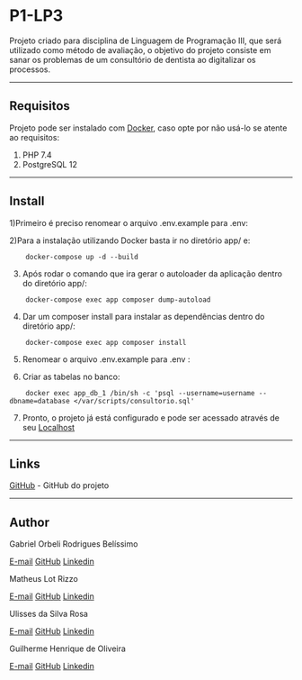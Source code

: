 # P1-LP3
Projeto criado para disciplina de Linguagem de Programação III, que será utilizado como método de avaliação, o objetivo do projeto consiste em sanar os problemas de um consultório de dentista ao digitalizar os processos.

---
## Requisitos
Projeto pode ser instalado com [Docker](https://www.docker.com/), caso opte por não usá-lo se atente ao requisitos:
1) PHP 7.4
2) PostgreSQL 12

---
## Install
1)Primeiro é preciso renomear o arquivo .env.example para .env:

2)Para a instalação utilizando Docker basta ir no diretório app/ e:
```
    docker-compose up -d --build
```

3) Após rodar o comando que ira gerar o autoloader da aplicação dentro do diretório app/:
```
    docker-compose exec app composer dump-autoload
```

4) Dar um composer install para instalar as dependências dentro do diretório app/:
```
    docker-compose exec app composer install
```

5) Renomear o arquivo .env.example para .env :

6) Criar as tabelas no banco:
```
    docker exec app_db_1 /bin/sh -c 'psql --username=username --dbname=database </var/scripts/consultorio.sql'
```

7) Pronto, o projeto já está configurado e pode ser acessado através de seu [Localhost](http://localhost:8000/)

---
## Links
[GitHub](https://github.com/Orbeli/P1-LP3) - GitHub do projeto  

---
## Author
Gabriel Orbeli Rodrigues Belíssimo

[E-mail](mailto:gabriel.orbeli@gmail.com)
[GitHub](https://github.com/Orbeli)
[Linkedin](https://www.linkedin.com/in/gabriel-orbeli-436815171/)

Matheus Lot Rizzo

[E-mail](mailto:matheus.l.rizzo@gmail.com)
[GitHub](https://github.com/MatheusLotRizzo)
[Linkedin](https://www.linkedin.com/in/matheus-lot-rizzo-a71595159/)

Ulisses da Silva Rosa

[E-mail](mailto:ulisses.skysect@hotmail.com)
[GitHub](https://github.com/UlissesSRosa)
[Linkedin](https://www.linkedin.com/in/ulisses-rosa/)

Guilherme Henrique de Oliveira

[E-mail](mailto:henriqueoliveiragui18@gmail.com)
[GitHub](https://github.com/Guilherme1-jpg)
[Linkedin](https://www.linkedin.com/in/guilherme-henrique-6b3389136/)
